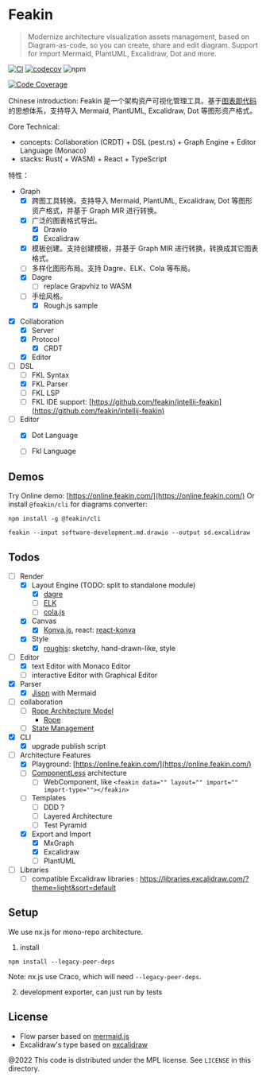 # Feakin

> Modernize architecture visualization assets management, based on Diagram-as-code, so you can create, share and edit diagram. Support for import Mermaid, PlantUML, Excalidraw, Dot and more.

[![CI](https://github.com/feakin/feakin/actions/workflows/ci.yml/badge.svg)](https://github.com/feakin/feakin/actions/workflows/ci.yml) [![codecov](https://codecov.io/gh/feakin/feakin/branch/master/graph/badge.svg?token=XO0930Z3TE)](https://codecov.io/gh/feakin/feakin) ![npm](https://img.shields.io/npm/v/@feakin/parser)

[![Code Coverage](https://codecov.io/gh/feakin/feakin/branch/master/graphs/tree.svg?token=XO0930Z3TE)](https://app.codecov.io/gh/feakin/feakin)

Chinese introduction: Feakin 是一个架构资产可视化管理工具。基于[图表即代码](https://www.phodal.com/blog/diagram-as-code/) 的思想体系，支持导入 Mermaid, PlantUML, Excalidraw, Dot 等图形资产格式。

Core Technical: 

- concepts: Collaboration (CRDT) + DSL (pest.rs) + Graph Engine + Editor Language (Monaco)
- stacks: Rust( + WASM) + React + TypeScript

特性：

- Graph
  - [x] 跨图工具转换。支持导入 Mermaid, PlantUML, Excalidraw, Dot 等图形资产格式，并基于 Graph MIR 进行转换。
  - [x] 广泛的图表格式导出。
    - [x] Drawio
    - [x] Excalidraw
  - [x] 模板创建。支持创建模板，并基于 Graph MIR 进行转换，转换成其它图表格式。
  - [ ] 多样化图形布局。支持 Dagre、ELK、Cola 等布局。
  - [x] Dagre
    - [ ] replace Grapvhiz to WASM
  - [ ] 手绘风格。
    - [x] Rough.js sample
- [x] Collaboration
  - [x] Server
  - [x] Protocol
    - [x] CRDT
  - [x] Editor
- [ ] DSL
  - [ ] FKL Syntax
  - [x] FKL Parser
  - [ ] FKL LSP
  - [ ] FKL IDE support: [https://github.com/feakin/intellij-feakin](https://github.com/feakin/intellij-feakin)
- [ ] Editor
  - [x] Dot Language
  - [ ] Fkl Language 

  
## Demos

Try Online demo: [https://online.feakin.com/](https://online.feakin.com/) Or install `@feakin/cli` for diagrams converter: 

```shell
npm install -g @feakin/cli

feakin --input software-development.md.drawio --output sd.excalidraw
```

## Todos

- [ ] Render
  - [x] Layout Engine (TODO: split to standalone module)
    - [x] [dagre](https://github.com/dagrejs/dagre)
    - [ ] [ELK](https://github.com/kieler/elkjs)
    - [ ] [cola.js](https://ialab.it.monash.edu/webcola/)
  - [x] Canvas
    - [x] [Konva.js](https://github.com/konvajs/konva), react: [react-konva](https://github.com/konvajs/react-konva)
  - [x] Style
    - [x] [roughjs](https://github.com/rough-stuff/rough): sketchy, hand-drawn-like, style
- [ ] Editor
  - [x] text Editor with Monaco Editor
  - [ ] interactive Editor with Graphical Editor
- [x] Parser
  - [x] [Jison](https://github.com/zaach/jison) with Mermaid
- [ ] collaboration
  - [ ] [Rope Architecture Model](https://blog.jetbrains.com/zh-hans/fleet/2022/02/fleet-below-deck-part-ii-breaking-down-the-editor/)
    - [Rope](https://github.com/component/rope)
  - [ ] [State Management](https://blog.jetbrains.com/zh-hans/fleet/2022/06/fleet-below-deck-part-iii-state-management/)
- [x] CLI
  - [x] upgrade publish script
- [ ] Architecture Features
  - [x] Playground: [https://online.feakin.com/](https://online.feakin.com/)
  - [ ] [ComponentLess](https://componentless.com/) architecture
    - [ ] WebComponent, like `<feakin data="" layout="" import="" import-type=""></feakin>`
  - [ ] Templates
    - [ ] DDD ?
    - [ ] Layered Architecture
    - [ ] Test Pyramid
  - [x] Export and Import
    - [x] MxGraph
    - [x] Excalidraw
    - [ ] PlantUML
- [ ] Libraries
  - [ ] compatible Excalidraw libraries : https://libraries.excalidraw.com/?theme=light&sort=default

## Setup

We use nx.js for mono-repo architecture.

1. install

```shell
npm install --legacy-peer-deps
```

Note: nx.js use Craco, which will need `--legacy-peer-deps`.

2. development exporter, can just run by tests

## License

- Flow parser based on [mermaid.js](https://github.com/mermaid-js/)
- Excalidraw's type based on [excalidraw](https://github.com/excalidraw/excalidraw)

@2022 This code is distributed under the MPL license. See `LICENSE` in this directory.
